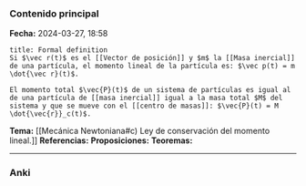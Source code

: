 ### Contenido principal

**Fecha:** 2024-03-27, 18:58

```ad-formal
title: Formal definition
Si $\vec r(t)$ es el [[Vector de posición]] y $m$ la [[Masa inercial]] de una partícula, el momento lineal de la partícula es: $\vec p(t) = m \dot{\vec r}(t)$.
```

```ad-note
El momento total $\vec{P}(t)$ de un sistema de partículas es igual al de una partícula de [[masa inercial]] igual a la masa total $M$ del sistema y que se mueve con el [[centro de masas]]: $\vec{P}(t) = M \dot{\vec{r}}_c(t)$.
```


**Tema:** [[Mecánica Newtoniana#c) Ley de conservación del momento lineal.]]
**Referencias:**
**Proposiciones:**
**Teoremas:**

---
### Anki
